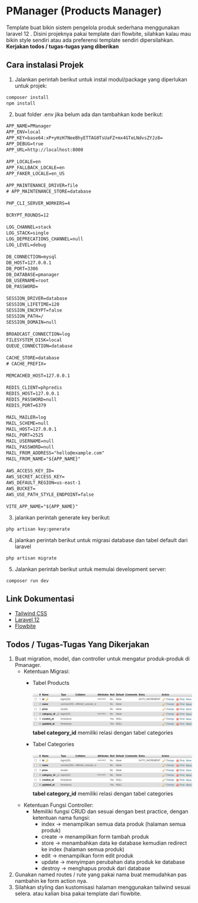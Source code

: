 # PManager (Products Manager)

Template buat bikin sistem pengelola produk sederhana menggunakan laravel 12
. Disini projeknya pakai template dari flowbite, silahkan kalau mau bikin style sendiri atau ada preferensi template sendiri dipersilahkan. **Kerjakan todos / tugas-tugas yang diberikan**
## Cara instalasi Projek
1. Jalankan perintah berikut untuk instal modul/package yang diperlukan untuk projek:
```
composer install
npm install
```
2. buat folder .env jika belum ada dan tambahkan kode berikut:
```
APP_NAME=PManager
APP_ENV=local
APP_KEY=base64:xP+yHzH7NeeBhyETTAG0TsUaFZ+mx4GTeLNdvsZYJz8=
APP_DEBUG=true
APP_URL=http://localhost:8000

APP_LOCALE=en
APP_FALLBACK_LOCALE=en
APP_FAKER_LOCALE=en_US

APP_MAINTENANCE_DRIVER=file
# APP_MAINTENANCE_STORE=database

PHP_CLI_SERVER_WORKERS=4

BCRYPT_ROUNDS=12

LOG_CHANNEL=stack
LOG_STACK=single
LOG_DEPRECATIONS_CHANNEL=null
LOG_LEVEL=debug

DB_CONNECTION=mysql
DB_HOST=127.0.0.1
DB_PORT=3306
DB_DATABASE=pmanager
DB_USERNAME=root
DB_PASSWORD=

SESSION_DRIVER=database
SESSION_LIFETIME=120
SESSION_ENCRYPT=false
SESSION_PATH=/
SESSION_DOMAIN=null

BROADCAST_CONNECTION=log
FILESYSTEM_DISK=local
QUEUE_CONNECTION=database

CACHE_STORE=database
# CACHE_PREFIX=

MEMCACHED_HOST=127.0.0.1

REDIS_CLIENT=phpredis
REDIS_HOST=127.0.0.1
REDIS_PASSWORD=null
REDIS_PORT=6379

MAIL_MAILER=log
MAIL_SCHEME=null
MAIL_HOST=127.0.0.1
MAIL_PORT=2525
MAIL_USERNAME=null
MAIL_PASSWORD=null
MAIL_FROM_ADDRESS="hello@example.com"
MAIL_FROM_NAME="${APP_NAME}"

AWS_ACCESS_KEY_ID=
AWS_SECRET_ACCESS_KEY=
AWS_DEFAULT_REGION=us-east-1
AWS_BUCKET=
AWS_USE_PATH_STYLE_ENDPOINT=false

VITE_APP_NAME="${APP_NAME}"

```



3. jalankan perintah generate key berikut:
```
php artisan key:generate
```

4. jalankan perintah berikut untuk migrasi database dan tabel default dari laravel
```
php artisan migrate
```

5. Jalankan perintah berikut untuk memulai development server:
```
composer run dev
```


## Link Dokumentasi
- [Tailwind CSS](https://tailwindcss.com/docs)
- [Laravel 12](https://laravel.com/docs/12.x/)
- [Flowbite](https://flowbite.com/docs)

## Todos / Tugas-Tugas Yang Dikerjakan
1. Buat migration, model, dan controller untuk mengatur produk-produk di Pmanager.
   - Ketentuan Migrasi:
        - Tabel Products <br><br> 
            ![Alt text](readmeImages/1.png)
            **tabel category_id** memiliki relasi dengan tabel categories
      
        - Tabel Categories <br><br> 
            ![Alt text](readmeImages/1.png)
            **tabel category_id** memiliki relasi dengan tabel categories
    - Ketentuan Fungsi Controller:
         - Memiliki fungsi CRUD dan sesuai dengan best practice, dengan ketentuan nama fungsi:
           - index -> menampilkan semua data produk (halaman semua produk)
           - create -> menampilkan form tambah produk
           - store -> menambahkan data ke database kemudian redirect ke index (halaman semua produk)
           - edit -> menampilkan form edit produk
           - update -> menyimpan perubahan data produk ke database
           - destroy -> menghapus produk dari database
2. Gunakan named routes / rute yang pakai nama buat memudahkan pas nambahin ke form action nya.
3. Silahkan styling dan kustomisasi halaman menggunakan tailwind sesuai selera. atau kalian bisa pakai template dari flowbite.